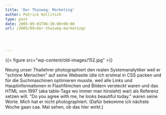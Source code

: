 ```yaml
---
title: 'Der Thaiweg: Marketing'
author: Patrick Kollitsch
type: post
date: 2005-09-01T06:38:00+00:00
url: /2005/09/der-thaiweg-marketing/




---
```

{{< figure src="wp-content/old-images/152.jpg" >}}

Neung unser Thailehrer photographiert den realen Systemanalytiker weil er "schöne Menschen" auf seine Webseite (die ich erstmal in CSS packen und für die Suchmaschinen optimieren musste, weil alle Links und Hauptinformationen in Flashfilmchen und Bildern versteckt waren und das HTML von 1997 (aka table-Tags wo immer man hinsieht) war) als Referenz setzen will. "Do you agree with me, he looks beautiful today." waren seine Worte. Mich hat er nicht photographiert. (Dafür bekomme ich nächste Woche gaan caa. Mal sehen, ob das hier wirkt.)
